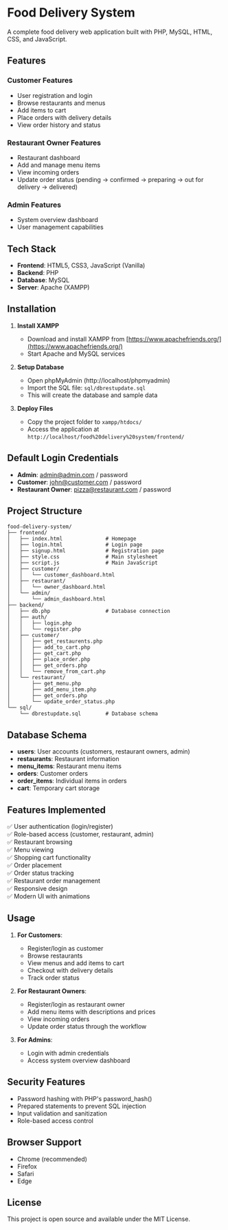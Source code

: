 # Food Delivery System

A complete food delivery web application built with PHP, MySQL, HTML, CSS, and JavaScript.

## Features

### Customer Features
- User registration and login
- Browse restaurants and menus
- Add items to cart
- Place orders with delivery details
- View order history and status

### Restaurant Owner Features
- Restaurant dashboard
- Add and manage menu items
- View incoming orders
- Update order status (pending → confirmed → preparing → out for delivery → delivered)

### Admin Features
- System overview dashboard
- User management capabilities

## Tech Stack

- **Frontend**: HTML5, CSS3, JavaScript (Vanilla)
- **Backend**: PHP
- **Database**: MySQL
- **Server**: Apache (XAMPP)

## Installation

1. **Install XAMPP**
   - Download and install XAMPP from [https://www.apachefriends.org/](https://www.apachefriends.org/)
   - Start Apache and MySQL services

2. **Setup Database**
   - Open phpMyAdmin (http://localhost/phpmyadmin)
   - Import the SQL file: `sql/dbrestupdate.sql`
   - This will create the database and sample data

3. **Deploy Files**
   - Copy the project folder to `xampp/htdocs/`
   - Access the application at `http://localhost/food%20delivery%20system/frontend/`

## Default Login Credentials

- **Admin**: admin@admin.com / password
- **Customer**: john@customer.com / password
- **Restaurant Owner**: pizza@restaurant.com / password

## Project Structure

```
food-delivery-system/
├── frontend/
│   ├── index.html              # Homepage
│   ├── login.html              # Login page
│   ├── signup.html             # Registration page
│   ├── style.css               # Main stylesheet
│   ├── script.js               # Main JavaScript
│   ├── customer/
│   │   └── customer_dashboard.html
│   ├── restaurant/
│   │   └── owner_dashboard.html
│   └── admin/
│       └── admin_dashboard.html
├── backend/
│   ├── db.php                  # Database connection
│   ├── auth/
│   │   ├── login.php
│   │   └── register.php
│   ├── customer/
│   │   ├── get_restaurents.php
│   │   ├── add_to_cart.php
│   │   ├── get_cart.php
│   │   ├── place_order.php
│   │   ├── get_orders.php
│   │   └── remove_from_cart.php
│   └── restaurant/
│       ├── get_menu.php
│       ├── add_menu_item.php
│       ├── get_orders.php
│       └── update_order_status.php
└── sql/
    └── dbrestupdate.sql        # Database schema
```

## Database Schema

- **users**: User accounts (customers, restaurant owners, admin)
- **restaurants**: Restaurant information
- **menu_items**: Restaurant menu items
- **orders**: Customer orders
- **order_items**: Individual items in orders
- **cart**: Temporary cart storage

## Features Implemented

✅ User authentication (login/register)  
✅ Role-based access (customer, restaurant, admin)  
✅ Restaurant browsing  
✅ Menu viewing  
✅ Shopping cart functionality  
✅ Order placement  
✅ Order status tracking  
✅ Restaurant order management  
✅ Responsive design  
✅ Modern UI with animations  

## Usage

1. **For Customers**:
   - Register/login as customer
   - Browse restaurants
   - View menus and add items to cart
   - Checkout with delivery details
   - Track order status

2. **For Restaurant Owners**:
   - Register/login as restaurant owner
   - Add menu items with descriptions and prices
   - View incoming orders
   - Update order status through the workflow

3. **For Admins**:
   - Login with admin credentials
   - Access system overview dashboard

## Security Features

- Password hashing with PHP's password_hash()
- Prepared statements to prevent SQL injection
- Input validation and sanitization
- Role-based access control

## Browser Support

- Chrome (recommended)
- Firefox
- Safari
- Edge

## License

This project is open source and available under the MIT License.